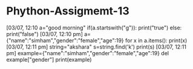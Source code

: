 # Phython-Assigmemt-13 

[03/07, 12:10  a="good morning"
if(a.startswith("g")):
	print("true")
else:
	print("false")
[03/07, 12:10 pm]  a= {"name":"simham","gender":"female","age":19}
for x in a.items():
	print(x)
[03/07, 12:11 pm]  string="akshara"
s=string.find('k')
print(s)
[03/07, 12:11 pm]  example={"name":"simham","gender":"female","age":19}
del example["gender"]
print(example)
